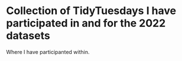 # Collection of TidyTuesdays I have participated in and for the 2022 datasets
Where I have participanted within. 
